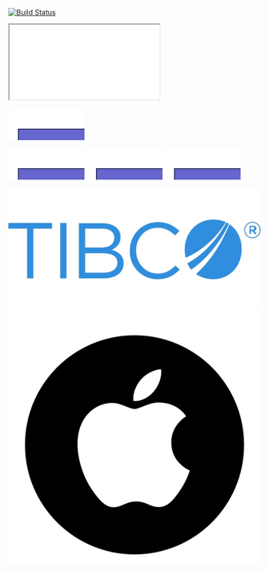 
[![Build Status](https://img.shields.io/travis/markdown-it/markdown-it/master.svg?style=flat)](https://travis-ci.org/markdown-it/markdown-it)


<html>
<iframe src="images/test.svg?sanitization=false"></iframe>
</html>

[![image-text](images/test.svg?sanitize=true)](https://www.tibco.com)

![Alt text](images/test.svg)
<img src="images/test.svg?sanitize=true">
<img src="images/test.svg?sanitize=false">

<html>
<img src="images/tibco.jpg" usemap="#imagemap">
<map name="imagemap">
    <area target="_self" alt="TIBCO" title="TIBCO" href="www.tibco.com" coords="389,552,1,191" shape="rect">
    <area target="_blank" alt="NU" title="NU" href="www.nu.nl" coords="391,555,864,190" shape="rect">
    <area target="_parent" alt="FD" title="FD" href="www.fd.nl" coords="996,555,866,192" shape="rect">
    <area target="_top" alt="Top" title="Top" href="www.amazon.com" coords="1002,195,1498,555" shape="rect">
</map>


<img src="images/apple.png">
<a href="www.apple.com" title="Apple" style="position: absolute; left: 5.08%; top: 9.18%; width: 47.66%; height: 46.68%; z-index: 2;"></a><a href="www.google.com" title="Google" style="position: absolute; left: 53.13%; top: 9.18%; width: 41.02%; height: 83.98%; z-index: 2;"></a>



</html>
